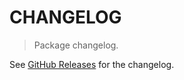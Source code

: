 # CHANGELOG

> Package changelog.

See [GitHub Releases](https://github.com/stdlib-js/math-strided-special-scbrt/releases) for the changelog.